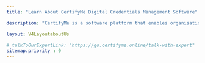```yaml
---
title: "Learn About CertifyMe Digital Credentials Management Software"

description: "CertifyMe is a software platform that enables organisations to create, issue & manager verifiable certificates and badges."

layout: V4LayoutaboutUs

# talkToOurExpertLink: "https://go.certifyme.online/talk-with-expert"
sitemap.priority : 0
---
```

